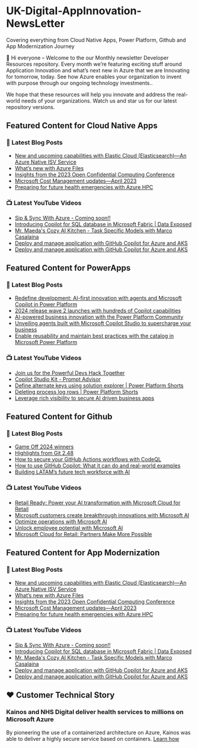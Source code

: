 # UK-Digital-AppInnovation-NewsLetter

Covering everything from Cloud Native Apps, Power Platform, Github and App Modernization Journey

👋 Hi everyone – Welcome to the our Monthly newsletter Developer Resources repository. Every month we’re featuring exciting stuff around Application Innovation and what’s next new in Azure that we are Innovating for tomorrow, today. See how Azure enables your organization to invent with purpose through our ongoing technology investments..


We hope that these resources will help you innovate and address the real-world needs of your organizations. Watch us and star us for our latest repository versions.

## Featured Content for Cloud Native Apps


### 📝 Latest Blog Posts

    
<!-- BLOGCNA:START -->
- [New and upcoming capabilities with Elastic Cloud (Elasticsearch)—An Azure Native ISV Service](https://azure.microsoft.com/blog/new-and-upcoming-capabilities-with-elastic-cloud-elasticsearch-an-azure-native-isv-service/)
- [What’s new with Azure Files](https://azure.microsoft.com/blog/what-s-new-with-azure-files/)
- [Insights from the 2023 Open Confidential Computing Conference](https://azure.microsoft.com/blog/insights-from-the-2023-open-confidential-computing-conference/)
- [Microsoft Cost Management updates—April 2023](https://azure.microsoft.com/blog/microsoft-cost-management-updates-april-2023/)
- [Preparing for future health emergencies with Azure HPC ](https://azure.microsoft.com/blog/preparing-for-future-health-emergencies-with-azure-hpc/)
<!-- BLOGCNA:END -->

### 📺 Latest YouTube Videos

 
<!-- YOUTUBECNA:START -->
- [Sip &amp; Sync With Azure - Coming soon!!](https://www.youtube.com/watch?v=0jL-hbN9H-0)
- [Introducing Copilot for SQL database in Microsoft Fabric | Data Exposed](https://www.youtube.com/watch?v=XJFZsuJBCqw)
- [Mr. Maeda&#39;s Cozy AI Kitchen - Task Specific Models with Marco Casalaina](https://www.youtube.com/watch?v=ELT5W02Vq38)
- [Deploy and manage application with GitHub Copilot for Azure and AKS](https://www.youtube.com/watch?v=O4yBKzXKwhk)
- [Deploy and manage application with GitHub Copilot for Azure and AKS](https://www.youtube.com/watch?v=NsQ16CfeE_E)
<!-- YOUTUBECNA:END -->

##  Featured Content for PowerApps
### 📝 Latest Blog Posts
<!-- BLOGPOWER:START -->
- [Redefine development: AI-first innovation with agents and Microsoft Copilot in Power Platform](https://www.microsoft.com/en-us/power-platform/blog/2024/11/19/redefine-development-ai-first-innovation-with-agents-and-microsoft-copilot-in-power-platform/)
- [2024 release wave 2 launches with hundreds of Copilot capabilities](https://www.microsoft.com/en-us/dynamics-365/blog/business-leader/2024/10/29/2024-release-wave-2-launches-with-hundreds-of-copilot-capabilities/)
- [AI-powered business innovation with the Power Platform Community](https://www.microsoft.com/en-us/power-platform/blog/2024/09/18/ai-powered-business-innovation-with-the-power-platform-community/)
- [Unveiling agents built with Microsoft Copilot Studio to supercharge your business](https://www.microsoft.com/en-us/microsoft-copilot/blog/copilot-studio/unveiling-copilot-agents-built-with-microsoft-copilot-studio-to-supercharge-your-business/)
- [Enable reusability and maintain best practices with the catalog in Microsoft Power Platform](https://www.microsoft.com/en-us/power-platform/blog/2024/09/11/enable-reusability-and-maintain-best-practices-with-the-catalog-in-microsoft-power-platform/)
<!-- BLOGPOWER:END -->
 ### 📺 Latest YouTube Videos
    
<!-- YOUTUBEPOWER:START -->
- [Join us for the Powerful Devs Hack Together](https://www.youtube.com/watch?v=4WjlEJpJQ9s)
- [Copilot Studio Kit - Prompt Advisor](https://www.youtube.com/watch?v=HY8V7tH-UHA)
- [Define alternate keys using solution explorer | Power Platform Shorts](https://www.youtube.com/watch?v=MxP6iGELjY0)
- [Deleting process log rows | Power Platform Shorts](https://www.youtube.com/watch?v=9DanMlOpCaM)
- [Leverage rich visibility to secure AI driven business apps](https://www.youtube.com/watch?v=R3pN0Sm3tjs)
<!-- YOUTUBEPOWER:END -->

##  Featured Content for Github
### 📝 Latest Blog Posts
<!-- BLOGGITHUB:START -->
- [Game Off 2024 winners](https://github.blog/open-source/game-off-2024-winners/)
- [Highlights from Git 2.48](https://github.blog/open-source/git/highlights-from-git-2-48/)
- [How to secure your GitHub Actions workflows with CodeQL](https://github.blog/security/application-security/how-to-secure-your-github-actions-workflows-with-codeql/)
- [How to use GitHub Copilot: What it can do and real-world examples](https://github.blog/developer-skills/github/what-can-github-copilot-do-examples/)
- [Building LATAM&#8217;s future tech workforce with AI](https://github.blog/developer-skills/github-education/building-latams-future-tech-workforce-with-ai/)
<!-- BLOGGITHUB:END -->
### 📺 Latest YouTube Videos
<!-- YOUTUBEGITHUB:START -->
- [Retail Ready: Power your AI transformation with Microsoft Cloud for Retail](https://www.youtube.com/watch?v=HEH6W-iX4JE)
- [Microsoft customers create breakthrough innovations with Microsoft AI](https://www.youtube.com/watch?v=S6ZuXlZ8qLs)
- [Optimize operations with Microsoft AI](https://www.youtube.com/watch?v=8BNs-67x_co)
- [Unlock employee potential with Microsoft AI](https://www.youtube.com/watch?v=PLsQGT-7VGI)
- [Microsoft Cloud for Retail: Partners Make More Possible](https://www.youtube.com/watch?v=WDkYz4_pafY)
<!-- YOUTUBEGITHUB:END -->
##  Featured Content for App Modernization
### 📝 Latest Blog Posts
<!-- BLOGAPPMOD:START -->
- [New and upcoming capabilities with Elastic Cloud (Elasticsearch)—An Azure Native ISV Service](https://azure.microsoft.com/blog/new-and-upcoming-capabilities-with-elastic-cloud-elasticsearch-an-azure-native-isv-service/)
- [What’s new with Azure Files](https://azure.microsoft.com/blog/what-s-new-with-azure-files/)
- [Insights from the 2023 Open Confidential Computing Conference](https://azure.microsoft.com/blog/insights-from-the-2023-open-confidential-computing-conference/)
- [Microsoft Cost Management updates—April 2023](https://azure.microsoft.com/blog/microsoft-cost-management-updates-april-2023/)
- [Preparing for future health emergencies with Azure HPC ](https://azure.microsoft.com/blog/preparing-for-future-health-emergencies-with-azure-hpc/)
<!-- BLOGAPPMOD:END -->
### 📺 Latest YouTube Videos
<!-- YOUTUBEAPPMOD:START -->
- [Sip &amp; Sync With Azure - Coming soon!!](https://www.youtube.com/watch?v=0jL-hbN9H-0)
- [Introducing Copilot for SQL database in Microsoft Fabric | Data Exposed](https://www.youtube.com/watch?v=XJFZsuJBCqw)
- [Mr. Maeda&#39;s Cozy AI Kitchen - Task Specific Models with Marco Casalaina](https://www.youtube.com/watch?v=ELT5W02Vq38)
- [Deploy and manage application with GitHub Copilot for Azure and AKS](https://www.youtube.com/watch?v=O4yBKzXKwhk)
- [Deploy and manage application with GitHub Copilot for Azure and AKS](https://www.youtube.com/watch?v=NsQ16CfeE_E)
<!-- YOUTUBEAPPMOD:END -->


## ♥️ Customer Technical Story 

### Kainos and NHS Digital deliver health services to millions on Microsoft Azure

By pioneering the use of a containerized architecture on Azure, Kainos was able to deliver a highly secure service based on containers. [Learn how](https://customers.microsoft.com/en-us/story/1368348549535774520-kainos-and-nhs-digital-deliver-health-services-to-millions-on-microsoft-azure)

